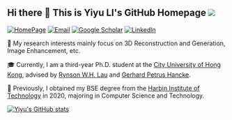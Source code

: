## Hi there 👋 This is Yiyu LI's GitHub Homepage ![](https://komarev.com/ghpvc/?username=yiyulics&color=lightgrey)

[![HomePage](https://img.shields.io/badge/HomePage-Yiyu_LI-%23DB4437)](https://yiyulics.github.io/)
[![Email](https://img.shields.io/badge/-yiyuli.cs@gmail.com-yellowgreen?style=flat-square&labelColor=grey&logo=Gmail&logoColor=white&link=mailto:yiyuli.cs@gmail.com)](mailto:yiyuli.cs@gmail.com)
[![Google Scholar](https://img.shields.io/badge/Google-Scholar-%234285F4)](https://scholar.google.com/citations?user=SXOMocYAAAAJ&hl=en)
[![LinkedIn](https://img.shields.io/badge/LinkedIn-Yiyu_LI-%230077B5)](https://www.linkedin.com/in/yiyu-li-cs/)



:high_brightness:  My research interests mainly focus on 3D Reconstruction and Generation, Image Enhancement, etc.

:mortar_board:  Currently, I am a third-year Ph.D. student at the [City University of Hong Kong](https://www.cityu.edu.hk/), advised by [Rynson W.H. Lau](https://www.cs.cityu.edu.hk/~rynson/) and [Gerhard Petrus Hancke](https://scholars.cityu.edu.hk/en/persons/gerhard-petrus-hancke(9e59c8eb-ba32-4075-97f7-e44e82367742).html).

:scroll:  Previously, I obtained my BSE degree from the [Harbin Institute of Technology](http://hit.edu.cn/) in 2020, majoring in Computer Science and Technology.

[![Yiyu's GitHub stats](https://github-readme-stats.vercel.app/api?username=yiyulics)](https://github.com/anuraghazra/github-readme-stats)



<!--
**yiyulics/yiyulics** is a ✨ _special_ ✨ repository because its `README.md` (this file) appears on your GitHub profile.

Here are some ideas to get you started:

- 🔭 I’m currently working on ...
- 🌱 I’m currently learning ...
- 👯 I’m looking to collaborate on ...
- 🤔 I’m looking for help with ...
- 💬 Ask me about ...
- 📫 How to reach me: ...
- 😄 Pronouns: ...
- ⚡ Fun fact: ...
-->
